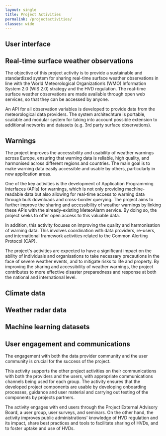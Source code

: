 ```yaml
---
layout: single
title: Project Activities
permalink: /projectactivities/
classes: wide
---
```




## User interface

## Real-time surface weather observations

The objective of this project activity is to provide a sustainable and standardized system for sharing real-time surface weather observations in line with the World
Meteorological Organization’s (WMO) Information System 2.0 (WIS 2.0) strategy and the HVD regulation. The real-time surface weather observations are made available through
open web services, so that they can be accessed by anyone. 

An API for all observation variables is developed to provide data from the meteorological data providers. The system architechture is portable, scalable and modular system 
for taking into account possible extension to additional networks and datasets (e.g. 3rd party surface observations).

## Warnings
The project improves the accessibility and usability of weather warnings across Europe, ensuring that warning data is reliable, high quality, and harmonised across different
regions and countries. The main goal is to make warning data easily accessible and usable by others, particularly in new application areas.

One of the key activities is the development of Application Programming Interfaces (APIs) for warnings, which is not only providing machine-readable data
but also allowing for real-time access to warning data through bulk downloads and cross-border querying. The project aims to further improve the sharing and accessibility of
weather warnings by linking these APIs with the already-existing MeteoAlarm service. By doing so, the project seeks to offer open access to this valuable data.

In addition, this activity focuses on improving the quality and harmonisation of warning data. This involves coordination with data providers, re-users, and
international framework activities related to the Common Alerting Protocol (CAP).

The project's activities are expected to have a significant impact on the ability of individuals and organisations to take necessary precautions in the face of severe weather
events, and to mitigate risks to life and property. By improving the sharing and accessibility of weather warnings, the project contributes to more effective disaster
preparedness and response at both the national and international level.

## Climate data

## Weather radar data

## Machine learning datasets

## User engagement and communications

The engagement with both the data provider community and the user community is crucial for the success of the project. 

This activity supports the other project activities on their communications with both the providers and the users, with appropriate communications channels being used for each
group. The activity ensures that the developed project components are usable by developing onboarding processes, guidance and user material and carrying out testing of the
components by projects partners. 

The activity engages with end users through the Project External Advisory Board, a user group, user surveys, and seminars. On the other hand, the activity improves public
administrations’ knowledge of HVD regulation and its impact, share best practices and tools to facilitate sharing of HVDs, and to foster uptake and use of HVDs.
